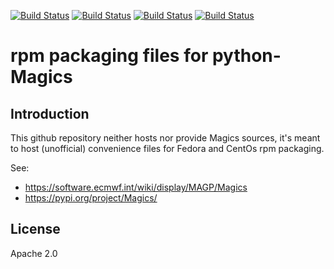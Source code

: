[![Build Status](https://simc.arpae.it/moncic-ci/python-Magics-rpm/centos8.png)](https://simc.arpae.it/moncic-ci/python-Magics-rpm/)
[![Build Status](https://simc.arpae.it/moncic-ci/python-Magics-rpm/fedora32.png)](https://simc.arpae.it/moncic-ci/python-Magics-rpm/)
[![Build Status](https://simc.arpae.it/moncic-ci/python-Magics-rpm/fedora34.png)](https://simc.arpae.it/moncic-ci/python-Magics-rpm/)
[![Build Status](https://copr.fedorainfracloud.org/coprs/simc/stable/package/Magics/status_image/last_build.png)](https://copr.fedorainfracloud.org/coprs/simc/stable/package/python-Magics/)

# rpm packaging files for python-Magics


## Introduction


This github repository neither hosts nor provide Magics sources, it's meant to
host (unofficial) convenience files for Fedora and CentOs rpm packaging.

See:
 * https://software.ecmwf.int/wiki/display/MAGP/Magics
 * https://pypi.org/project/Magics/

## License

Apache 2.0
